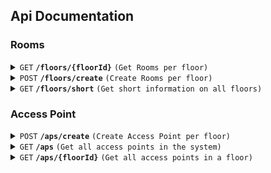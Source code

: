 ## Api Documentation

### Rooms

<details>
<summary><code>GET</code> <code><b>/floors/{floorId}</b></code> <code>(Get Rooms per floor)</code></summary>

##### Path Parameters

- floorId (required) [int] Id of floor to get all rooms from

##### Responses

- 200 (OK) [floor information including max coordinates + geojson of floor with id properties included]

  ```json
  {
    "floor": {
      "name": "Floor X",
      "id": 1,
      "level": 0,
      "maxX": 702.267546,
      "maxY": 576.730794
    },
    "geojson": {
      "type": "FeatureCollection",
      "features": [
        {
          "type": "Feature",
          "properties": {
            "name": "Room ABC",
            "poi": [475.7370116745971, 402.2121372031662],
            "category": "room",
            "id": 1
          },
          "geometry": {
            "type": "Polygon",
            "coordinates": [
              [
                [302.159367, 375.773586],
                [302.159367, 575.700438],
                [502.264908, 575.700438],
                [502.264908, 375.773586],
                [302.159367, 375.773586]
              ]
            ]
          }
        },
        {
          "type": "Feature",
          "properties": {
            "name": "Room Y",
            "poi": [475.7190904799454, 601.714511873351],
            "category": "room",
            "id": 2
          },
          "geometry": {
            "type": "Polygon",
            "coordinates": [
              [
                [501.161478, 375.755664],
                [501.161478, 575.682517],
                [702.267546, 575.682517],
                [702.267546, 375.755664],
                [501.161478, 375.755664]
              ]
            ]
          }
        },
        {
          "type": "Feature",
          "properties": {
            "name": "Koridor X",
            "poi": [154.9981713066682, 48.92084432717678],
            "category": "corridor",
            "id": 3
          },
          "geometry": {
            "type": "Polygon",
            "coordinates": [
              [
                [302.145119, 300.807233],
                [302.145119, 225.834664],
                [101.03905, 226.834298],
                [101.03905, 75.889525],
                [202.092348, 76.889159],
                [200.091293, 125.871238],
                [301.144591, 125.871238],
                [301.144591, 75.889525],
                [402.197889, 75.889525],
                [401.197361, 50.898668],
                [201.091821, 51.898302],
                [201.091821, -0.082679],
                [-4.016359, -2.081948],
                [0.98628, 301.806868],
                [302.145119, 300.807233]
              ]
            ]
          }
        },
        {
          "type": "Feature",
          "properties": {
            "name": "Room A",
            "poi": [438.7812660532264, 151.6585751978892],
            "category": "room",
            "id": 4
          },
          "geometry": {
            "type": "Polygon",
            "coordinates": [
              [
                [1.079156, 300.831738],
                [1.079156, 576.730794],
                [302.237995, 576.730794],
                [302.237995, 300.831738],
                [1.079156, 300.831738]
              ]
            ]
          }
        }
      ]
    }
  }
  ```

</details>

<details>
<summary><code>POST</code> <code><b>/floors/create</b></code> <code>(Create Rooms per floor)</code></summary>

##### Request Body

- json [floor name and level + geojson of floor]

  ```json
  {
    "floor": {
      "level": 0,
      "name": "ABCD"
    },
    "type": "FeatureCollection",
    "features": [
      {
        "type": "Feature",
        "properties": {
          "category": "room",
          "name": "Room ABC",
          "poi": [475.73701167459706, 402.2121372031662]
        },
        "geometry": {
          "type": "Polygon",
          "coordinates": [
            [
              [302.159367, 375.773586],
              [302.159367, 575.700438],
              [502.264908, 575.700438],
              [502.264908, 375.773586],
              [302.159367, 375.773586]
            ]
          ]
        }
      },
      {
        "type": "Feature",
        "properties": {
          "category": "room",
          "name": "DEFG",
          "poi": [475.7190904799454, 601.714511873351]
        },
        "geometry": {
          "type": "Polygon",
          "coordinates": [
            [
              [501.161478, 375.755664],
              [501.161478, 575.682517],
              [702.267546, 575.682517],
              [702.267546, 375.755664],
              [501.161478, 375.755664]
            ]
          ]
        }
      },
      {
        "type": "Feature",
        "properties": {
          "category": "corridor",
          "name": "Corridor XYZ",
          "poi": [154.9981713066682, 48.92084432717678]
        },
        "geometry": {
          "type": "Polygon",
          "coordinates": [
            [
              [302.145119, 300.807233],
              [302.145119, 225.834664],
              [101.03905, 226.834298],
              [101.03905, 75.889525],
              [202.092348, 76.889159],
              [200.091293, 125.871238],
              [301.144591, 125.871238],
              [301.144591, 75.889525],
              [402.197889, 75.889525],
              [401.197361, 50.898668],
              [201.091821, 51.898302],
              [201.091821, -0.082679],
              [-4.016359, -2.081948],
              [0.98628, 301.806868],
              [302.145119, 300.807233]
            ]
          ]
        }
      },
      {
        "type": "Feature",
        "properties": {
          "category": "room",
          "name": "Auditorium",
          "poi": [438.78126605322643, 151.65857519788918]
        },
        "geometry": {
          "type": "Polygon",
          "coordinates": [
            [
              [1.079156, 300.831738],
              [1.079156, 576.730794],
              [302.237995, 576.730794],
              [302.237995, 300.831738],
              [1.079156, 300.831738]
            ]
          ]
        }
      }
    ]
  }
  ```

##### Response

- 200 (OK) [No Response Body]
- 400 (Bad Request) [Attempt to add floor level that already exists]
  ```json
  {
    "error": {
      "status": 400,
      "message": "Floor level exists"
    }
  }
  ```
- 500 (Internal Server Error) [Unknown error not yet handled]

  <code>Unknown Error Ocurred</code>

</details>

<details>
<summary><code>GET</code> <code><b>/floors/short</b></code> <code>(Get short information on all floors)</code></summary>

##### Parameters
- No Parameters

##### Response Body
- 200 (OK) [json of short information on all floors]
  ```json
  
  ```
</details>

### Access Point

<details><summary><code>POST</code> <code><b>/aps/create</b></code> <code>(Create Access Point per floor)</code></summary>

##### Request Body

- json [geojson of access points in a floor, with spaceId referring to the roomId (room or corridor) that an access point is in]
  ```json
  {
    "type": "FeatureCollection",
    "features": [
      {
        "type": "Feature",
        "properties": {
          "spaceId": 2,
          "bssids": [
            {
              "ssid": "Wifi",
              "bssid": "AB:CD:EF:12:34:5F"
            },
            {
              "ssid": "Wifi",
              "bssid": "AB:CD:EF:12:34:60"
            }
          ],
          "description": "Sebelah Kanan Pintu"
        },
        "geometry": {
          "type": "Point",
          "coordinates": [288.056992, 766.988323]
        }
      },
      {
        "type": "Feature",
        "properties": {
          "spaceId": 3,
          "bssids": [
            {
              "ssid": "Wifi",
              "bssid": "AB:CD:EF:12:34:61"
            },
            {
              "ssid": "Wifi",
              "bssid": "AB:CD:EF:12:34:62"
            }
          ],
          "description": "Sebelah Kiri Pintu"
        },
        "geometry": {
          "type": "Point",
          "coordinates": [400.056992, 750.988323]
        }
      }
    ]
  }
  ```

##### Response

- 200 (OK) [No Response Body]
- 400 (Bad Request) [Duplicate BSSID Input]
  ```json
  {
    "status": 400,
    "message": "Attempting to create a network with BSSID that already exists"
  }
  ```
- 500 (Internal Server Error) [Unknown error not yet handled]

  <code>Unknown Error Ocurred</code>

</details>

<details>
<summary><code>GET</code> <code><b>/aps</b></code> <code>(Get all access points in the system)</code></summary>

##### Parameters

- No Parameters

##### Response Body

- 200 (OK) [array of access points information for table view]

  - Key represents id of access point
  - each access point keeps information on the floor it is located in such as floor id, name, level, and the total access point in that floor
  - each access point object keeps the room / corridor it is located in

  Response Example:

  ```json
  [
    {
      "key": 1,
      "floor": {
        "id": 1,
        "name": "ABCD",
        "level": 0,
        "apTotal": 2
      },
      "locationName": "DEFG"
    },
    {
      "key": 2,
      "floor": {
        "id": 1,
        "name": "ABCD",
        "level": 0,
        "apTotal": 2
      },
      "locationName": "Corridor XYZ"
    }
  ]
  ```

</details>

<details>
<summary><code>GET</code> <code><b>/aps/{floorId}</b></code> <code>(Get all access points in a floor)</code></summary>

##### Parameters

- floorId (required) [int] Id of floor to get all access points from

### Response

- 200 (OK)
  ```json
  {
    "floor": {
      "id": 1,
      "name": "ABCD"
    },
    "geojson": {
      "type": "FeatureCollection",
      "features": [
        {
          "type": "Feature",
          "properties": {
            "spaceId": 2,
            "spaceName": "DEFG",
            "bssids": [
              {
                "bssid": "AB:CD:EF:12:34:5F",
                "ssid": "Wifi"
              },
              {
                "bssid": "AB:CD:EF:12:34:60",
                "ssid": "Wifi"
              }
            ]
          },
          "geometry": {
            "type": "Point",
            "coordinates": [288.056992, 766.988323]
          }
        },
        {
          "type": "Feature",
          "properties": {
            "spaceId": 3,
            "spaceName": "Corridor XYZ",
            "bssids": [
              {
                "bssid": "AB:CD:EF:12:34:61",
                "ssid": "Wifi"
              },
              {
                "bssid": "AB:CD:EF:12:34:62",
                "ssid": "Wifi"
              }
            ]
          },
          "geometry": {
            "type": "Point",
            "coordinates": [400.056992, 750.988323]
          }
        }
      ]
    }
  }
  ```
    </details>
